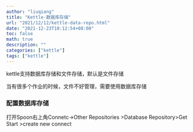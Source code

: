 ```yaml
---
author: "liuqiang"
title: "Kettle-数据库存储"
url: "2021/12/12/kettle-data-repo.html"
date: "2021-12-23T10:12:54+08:00"
toc: false
math: true
description: ""
categories: ["kettle"]
tags: ["kettle"]
---
```


kettle支持数据库存储和文件存储，默认是文件存储

当有很多个作业的时候，文件不好管理，需要使用数据库存储

### 配置数据库存储

打开Spoon右上角Connetc->Other Repositories >Database Repository>Get Start >create new connect